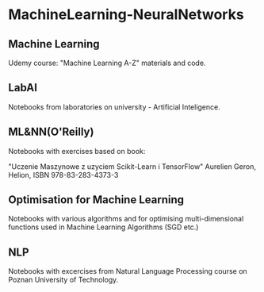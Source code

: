 # MachineLearning-NeuralNetworks

## Machine Learning
Udemy course: "Machine Learning A-Z" materials and code.

## LabAI
Notebooks from laboratories on university - Artificial Inteligence.

## ML&NN(O'Reilly)
Notebooks with exercises based on book:

"Uczenie Maszynowe z uzyciem Scikit-Learn i TensorFlow" Aurelien Geron, Helion, ISBN 978-83-283-4373-3

## Optimisation for Machine Learning

Notebooks with various algorithms and  for optimising multi-dimensional functions used in Machine Learning Algorithms (SGD etc.)

## NLP

Notebooks with excercises from Natural Language Processing course on Poznan University of Technology.
